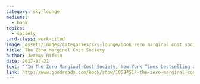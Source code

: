 ```yaml
---
category: sky-lounge
mediums:
  - book
topics:
  - society
card-class: work-cited
image: assets/images/categories/sky-lounge/book_zero_marginal_cost_society.jpg
title: The Zero Marginal Cost Society
author: Jeremy Rifkin
date: 2017-03-21
text: "'In The Zero Marginal Cost Society, New York Times bestselling author Jeremy Rifkin describes how the emerging Internet of Things is speeding us to an era of nearly free goods and services, precipitating the meteoric rise of a global Collaborative Commons and the eclipse of capitalism.'"
link: http://www.goodreads.com/book/show/18594514-the-zero-marginal-cost-society
---
```

